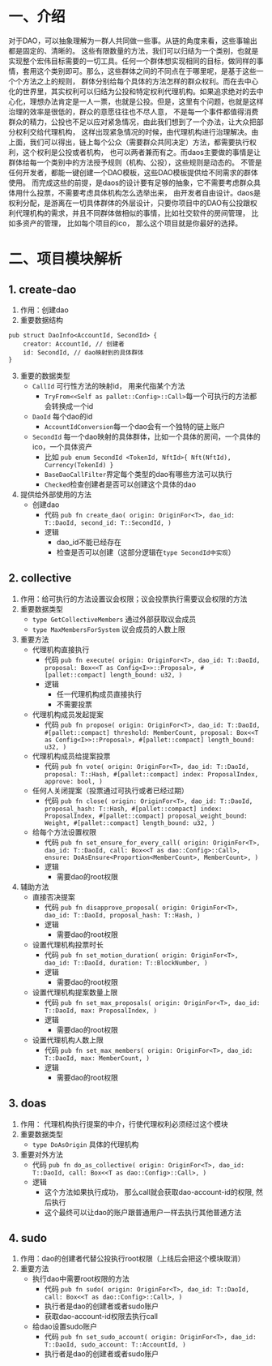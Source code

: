 # 一、介绍
对于DAO，可以抽象理解为一群人共同做一些事。从链的角度来看，这些事输出都是固定的、清晰的。
这些有限数量的方法，我们可以归结为一个类别，也就是实现整个宏伟目标需要的一切工具。任何一个群体想实现相同的目标，做同样的事情，套用这个类别即可。那么，这些群体之间的不同点在于哪里呢，是基于这些一个个方法之上的规则，
群体分别给每个具体的方法怎样的群众权利。而在去中心化的世界里，其实权利可以归结为公投和特定权利代理机构。如果追求绝对的去中心化，理想办法肯定是一人一票，也就是公投。但是，这里有个问题，也就是这样治理的效率是很低的，群众的意愿往往也不尽人意，
不是每一个事件都值得消费群众的精力，公投也不足以应对紧急情况，由此我们想到了一个办法，让大众把部分权利交给代理机构，
这样出现紧急情况的时候，由代理机构进行治理解决。由上面，我们可以得出，链上每个公众（需要群众共同决定）方法，都需要执行权利，这个权利是公投或者机构，
也可以两者兼而有之。而daos主要做的事情是让群体给每一个类别中的方法授予规则（机构、公投），这些规则是动态的。
不管是任何开发者，都能一键创建一个DAO模板，这些DAO模板提供给不同需求的群体使用。
而完成这些的前提，是daos的设计要有足够的抽象，它不需要考虑群众具体用什么投票，不需要考虑具体机构怎么选举出来，
由开发者自由设计。daos是权利分配，是游离在一切具体群体的外层设计，只要你项目中的DAO有公投跟权利代理机构的需求，并且不同群体做相似的事情，比如社交软件的房间管理， 比如多资产的管理， 比如每个项目的ico， 那么这个项目就是你最好的选择。
# 二、项目模块解析
## 1. create-dao
1. 作用：创建dao
2. 重要数据结构
```angular2html
pub struct DaoInfo<AccountId, SecondId> {
	creator: AccountId, // 创建者
	id: SecondId, // dao映射到的具体群体
}
```
3. 重要的数据类型
    * `CallId` 可行性方法的映射id， 用来代指某个方法
        * `TryFrom<<Self as pallet::Config>::Call>`每一个可执行的方法都会转换成一个id
    * `DaoId` 每个dao的id
        * `AccountIdConversion`每一个dao会有一个独特的链上账户
    * `SecondId` 每一个dao映射的具体群体，比如一个具体的房间，一个具体的ico，一个具体资产
        * 比如 `pub enum SecondId <TokenId, NftId>{
            Nft(NftId),
            Currency(TokenId)
      }`
        * `BaseDaoCallFilter`界定每个类型的dao有哪些方法可以执行
        * `Checked`检查创建者是否可以创建这个具体的dao
4. 提供给外部使用的方法
    * 创建dao
        * 代码 `pub fn create_dao(
            origin: OriginFor<T>,
            dao_id: T::DaoId,
            second_id: T::SecondId,
        )`
        * 逻辑
            * dao_id不能已经存在
            * 检查是否可以创建（这部分逻辑在`type SecondId中实现`）
## 2. collective
1. 作用：给可执行的方法设置议会权限；议会投票执行需要议会权限的方法
2. 重要数据类型
    * `type GetCollectiveMembers` 通过外部获取议会成员
    * `type MaxMembersForSystem` 议会成员的人数上限
3. 重要方法
    * 代理机构直接执行
        * 代码 `pub fn execute(
            origin: OriginFor<T>,
            dao_id: T::DaoId,
            proposal: Box<<T as Config<I>>::Proposal>,
            #[pallet::compact] length_bound: u32,
        )`
        * 逻辑
            * 任一代理机构成员直接执行
            * 不需要投票
    * 代理机构成员发起提案
        * 代码 `pub fn propose(
            origin: OriginFor<T>,
            dao_id: T::DaoId,
            #[pallet::compact] threshold: MemberCount,
            proposal: Box<<T as Config<I>>::Proposal>,
            #[pallet::compact] length_bound: u32,
        )`
    * 代理机构成员给提案投票
        * 代码 `pub fn vote(
            origin: OriginFor<T>,
            dao_id: T::DaoId,
            proposal: T::Hash,
            #[pallet::compact] index: ProposalIndex,
            approve: bool,
        )`
    * 任何人关闭提案（投票通过可执行或者已经过期）
        * 代码 `pub fn close(
            origin: OriginFor<T>,
            dao_id: T::DaoId,
            proposal_hash: T::Hash,
            #[pallet::compact] index: ProposalIndex,
            #[pallet::compact] proposal_weight_bound: Weight,
            #[pallet::compact] length_bound: u32,
        )`
    * 给每个方法设置权限
        * 代码 `pub fn set_ensure_for_every_call(
            origin: OriginFor<T>,
            dao_id: T::DaoId,
            call: Box<<T as dao::Config>::Call>,
            ensure: DoAsEnsure<Proportion<MemberCount>, MemberCount>,
        ) `
        * 逻辑
            * 需要dao的root权限
4. 辅助方法
    * 直接否决提案
        * 代码 `pub fn disapprove_proposal(
            origin: OriginFor<T>,
            dao_id: T::DaoId,
            proposal_hash: T::Hash,
        )`
        * 逻辑
            * 需要dao的root权限
    * 设置代理机构投票时长
        * 代码 `pub fn set_motion_duration(
            origin: OriginFor<T>,
            dao_id: T::DaoId,
            duration: T::BlockNumber,
        )`
        * 逻辑
          * 需要dao的root权限
    * 设置代理机构提案数量上限
        * 代码 `pub fn set_max_proposals(
            origin: OriginFor<T>,
            dao_id: T::DaoId,
            max: ProposalIndex,
        )`
        * 逻辑
            * 需要dao的root权限
    * 设置代理机构人数上限
        * 代码 `pub fn set_max_members(
            origin: OriginFor<T>,
            dao_id: T::DaoId,
            max: MemberCount,
        )`
        * 逻辑
            * 需要dao的root权限
## 3. doas
1. 作用： 代理机构执行提案的中介，行使代理权利必须经过这个模块
2. 重要数据类型
    * `type DoAsOrigin` 具体的代理机构
3. 重要对外方法
    * 代码 `pub fn do_as_collective(
            origin: OriginFor<T>,
            dao_id: T::DaoId,
            call: Box<<T as dao::Config>::Call>,
        )`
    * 逻辑
        * 这个方法如果执行成功， 那么call就会获取dao-account-id的权限, 然后执行
        * 这个最终可以让dao的账户跟普通用户一样去执行其他普通方法
## 4. sudo
1. 作用：dao的创建者代替公投执行root权限（上线后会把这个模块取消）
2. 重要方法
    * 执行dao中需要root权限的方法
        * 代码 `pub fn sudo(
            origin: OriginFor<T>,
            dao_id: T::DaoId,
            call: Box<<T as dao::Config>::Call>,
        )`
        * 执行者是dao的创建者或者sudo账户
        * 获取dao-account-id权限去执行call
    * 给dao设置sudo账户
        * 代码 `pub fn set_sudo_account(
            origin: OriginFor<T>,
            dao_id: T::DaoId,
            sudo_account: T::AccountId,
		)`
        * 执行者是dao的创建者或者sudo账户
